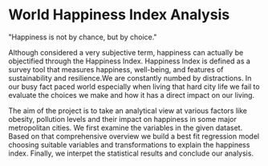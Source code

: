 # World Happiness Index Analysis

"Happiness is not by chance, but by choice." 

Although considered a very subjective term, happiness can actually be objectified through the Happiness Index. Happiness Index is defined as a survey tool that measures happiness, well-being, and features of sustainability and resilience.We are constantly numbed by distractions. In our busy fact paced world especially when living that hard city life we fail to evaluate the choices we make and how it has a direct impact on our living.

The aim of the project is to take an analytical view at various factors like obesity, pollution levels and their impact on happiness in some major metropolitan cities. We first examine the variables in the given dataset. Based on that comprehensive overview we build a best fit regression model choosing suitable variables and transformations to explain the happiness index. Finally, we interpet the statistical results and conclude our analysis.

